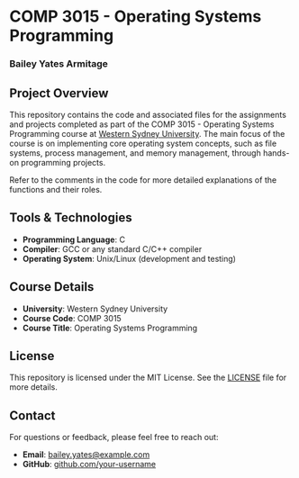# COMP 3015 - Operating Systems Programming  
### Bailey Yates Armitage  

## Project Overview

This repository contains the code and associated files for the assignments and projects completed as part of the COMP 3015 - Operating Systems Programming course at [Western Sydney University](https://www.westernsydney.edu.au/). The main focus of the course is on implementing core operating system concepts, such as file systems, process management, and memory management, through hands-on programming projects.

Refer to the comments in the code for more detailed explanations of the functions and their roles.

## Tools & Technologies
- **Programming Language**: C
- **Compiler**: GCC or any standard C/C++ compiler
- **Operating System**: Unix/Linux (development and testing)
  
## Course Details
- **University**: Western Sydney University
- **Course Code**: COMP 3015
- **Course Title**: Operating Systems Programming

## License
This repository is licensed under the MIT License. See the [LICENSE](LICENSE) file for more details.

## Contact
For questions or feedback, please feel free to reach out:
- **Email**: bailey.yates@example.com
- **GitHub**: [github.com/your-username](https://github.com/your-username)
